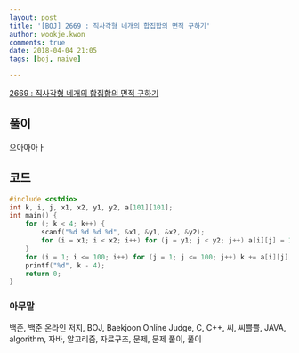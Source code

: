 ```yaml
---
layout: post
title: '[BOJ] 2669 : 직사각형 네개의 합집합의 면적 구하기'
author: wookje.kwon
comments: true
date: 2018-04-04 21:05
tags: [boj, naive]

---
```


[2669 : 직사각형 네개의 합집합의 면적 구하기](https://www.acmicpc.net/problem/2669)

## 풀이

으아아아ㅏ

## 코드

```cpp
#include <cstdio>
int k, i, j, x1, x2, y1, y2, a[101][101];
int main() {
    for (; k < 4; k++) {
        scanf("%d %d %d %d", &x1, &y1, &x2, &y2);
        for (i = x1; i < x2; i++) for (j = y1; j < y2; j++) a[i][j] = 1;
    }
    for (i = 1; i <= 100; i++) for (j = 1; j <= 100; j++) k += a[i][j];
    printf("%d", k - 4);
    return 0;
}
```

### 아무말  
백준, 백준 온라인 저지, BOJ, Baekjoon Online Judge, C, C++, 씨, 씨쁠쁠, JAVA, algorithm, 자바, 알고리즘, 자료구조, 문제, 문제 풀이, 풀이
